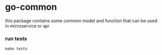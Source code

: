 # go-common

this package contains some common model and function that can be used in microservice or api

### run tests
```shell
make tests
```